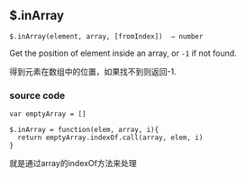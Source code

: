 ## $.inArray

```
$.inArray(element, array, [fromIndex])  ⇒ number
```

Get the position of element inside an array, or `-1` if not found.

得到元素在数组中的位置，如果找不到则返回-1.



### source code

```
var emptyArray = []

$.inArray = function(elem, array, i){
  return emptyArray.indexOf.call(array, elem, i)
}
```

就是通过array的indexOf方法来处理